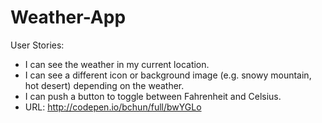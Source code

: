 # Weather-App
User Stories:
- I can see the weather in my current location.
- I can see a different icon or background image (e.g. snowy mountain, hot desert) depending on the weather.
- I can push a button to toggle between Fahrenheit and Celsius.
- URL: http://codepen.io/bchun/full/bwYGLo

